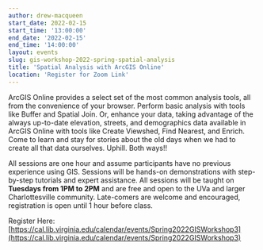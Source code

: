 ```yaml
---
author: drew-macqueen
start_date: 2022-02-15
start_time: '13:00:00'
end_date: '2022-02-15'
end_time: '14:00:00'
layout: events
slug: gis-workshop-2022-spring-spatial-analysis
title: 'Spatial Analysis with ArcGIS Online'
location: 'Register for Zoom Link'
---
```


ArcGIS Online provides a select set of the most common analysis tools, all from the convenience of your browser. Perform basic analysis with tools like Buffer and Spatial Join. Or, enhance your data, taking advantage of the always up-to-date elevation, streets, and demographics data available in ArcGIS Online with tools like Create Viewshed, Find Nearest, and Enrich. Come to learn and stay for stories about the old days when we had to create all that data ourselves. Uphill. Both ways!! 

All sessions are one hour and assume participants have no previous experience using GIS.  Sessions will be hands-on demonstrations with step-by-step tutorials and expert assistance.  All sessions will be taught on **Tuesdays from 1PM to 2PM** and are free and open to the UVa and larger Charlottesville community. Late-comers are welcome and encouraged, registration is open until 1 hour before class.

Register Here: [https://cal.lib.virginia.edu/calendar/events/Spring2022GISWorkshop3](https://cal.lib.virginia.edu/calendar/events/Spring2022GISWorkshop3)